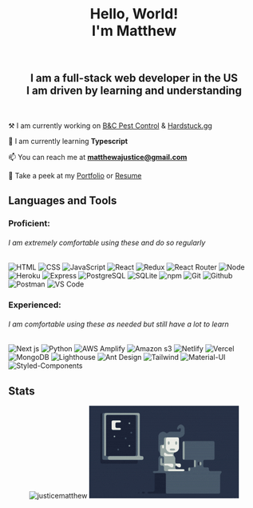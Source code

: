 <h1 align="center">Hello, World!<br>I'm Matthew</h1>
<br>
<h2 align="center">I am a full-stack web developer in the US<br>I am driven by learning and understanding</h2>
<br>

⚒ I am currently working on [B&C Pest Control](http://bandcpestcontrol.com/) & [Hardstuck.gg](https://hardstuck.gg/)

🌱 I am currently learning **Typescript**

📫 You can reach me at **matthewajustice@gmail.com**

👀 Take a peek at my [Portfolio](https://justice-portfolio.vercel.app/) or [Resume](https://docs.google.com/document/d/1XSTyd6zWcjnw9IMolWHHrZOU9A4LkUAu6DNpRCtfxvA/edit?usp=sharing)
<br>
## Languages and Tools
### Proficient:
###### I am extremely comfortable using these and do so regularly
![HTML](https://img.shields.io/badge/HTML-2E3440?style=for-the-badge&logo=html5)
![CSS](https://img.shields.io/badge/CSS-2E3440?style=for-the-badge&logo=css3)
![JavaScript](https://img.shields.io/badge/JavaScript-2E3440?style=for-the-badge&logo=javascript)
![React](https://img.shields.io/badge/React-2E3440?style=for-the-badge&logo=react)
![Redux](https://img.shields.io/badge/Redux-2E3440?style=for-the-badge&logo=redux)
![React Router](https://img.shields.io/badge/React%20Router-2E3440?style=for-the-badge&logo=react%20router)
![Node](https://img.shields.io/badge/Node-2E3440?style=for-the-badge&logo=node-dot-js)
![Heroku](https://img.shields.io/badge/Heroku-2E3440?style=for-the-badge&logo=heroku)
![Express](https://img.shields.io/badge/Express-2E3440?style=for-the-badge&logo=express)
![PostgreSQL](https://img.shields.io/badge/PostgreSQL-2E3440?style=for-the-badge&logo=postgresql)
![SQLite](https://img.shields.io/badge/SQLite-2E3440?style=for-the-badge&logo=sqlite)
![npm](https://img.shields.io/badge/npm-2E3440?style=for-the-badge&logo=npm)
![Git](https://img.shields.io/badge/Git-2E3440?style=for-the-badge&logo=Git)
![Github](https://img.shields.io/badge/GitHub-2E3440?style=for-the-badge&logo=github)
![Postman](https://img.shields.io/badge/Postman-2E3440?style=for-the-badge&logo=Postman)
![VS Code](https://img.shields.io/badge/VS%20Code-2E3440?style=for-the-badge&logo=visual%20studio)
  
### Experienced:
###### I am comfortable using these as needed but still have a lot to learn
![Next js](https://img.shields.io/badge/Next%20js-2E3440?style=for-the-badge&logo=next-dot-js)
![Python](https://img.shields.io/badge/Python-2E3440?style=for-the-badge&logo=python)
![AWS Amplify](https://img.shields.io/badge/Amplify-2E3440?style=for-the-badge&logo=aws%20amplify)
![Amazon s3](https://img.shields.io/badge/Amazon%20s3-2E3440?style=for-the-badge&logo=Amazon%20S3)
![Netlify](https://img.shields.io/badge/Netlify-2E3440?style=for-the-badge&logo=netlify)
![Vercel](https://img.shields.io/badge/Vercel-2E3440?style=for-the-badge&logo=vercel)
![MongoDB](https://img.shields.io/badge/MongoDB-2E3440?style=for-the-badge&logo=mongodb)
![Lighthouse](https://img.shields.io/badge/Lighthouse-2E3440?style=for-the-badge&logo=lighthouse)
![Ant Design](https://img.shields.io/badge/Ant%20Design-2E3440?style=for-the-badge&logo=ant%20design)
![Tailwind](https://img.shields.io/badge/Tailwind%20CSS-2E3440?style=for-the-badge&logo=tailwind%20css)
![Material-UI](https://img.shields.io/badge/Material%20UI-2E3440?style=for-the-badge&logo=material-ui)
![Styled-Components](https://img.shields.io/badge/Styled%20Components-2E3440?style=for-the-badge&logo=styled-components)

<h2 align="left">Stats</h2>

<p align="center">
<img src="https://github-readme-stats.vercel.app/api?username=justicematthew&show_icons=true&locale=en&&theme=nord&&layout=compact&hide_border=true&count_private=true&line_height=23&border_radius=false" alt="justicematthew" />
<img alt="Night Coding" src="https://raw.githubusercontent.com/JusticeMatthew/JusticeMatthew/main/assets/Night-Coding.gif"/>
</p>
